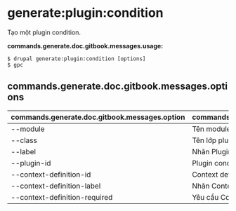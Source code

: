 # generate:plugin:condition
Tạo một plugin condition.

**commands.generate.doc.gitbook.messages.usage:**
```
$ drupal generate:plugin:condition [options]
$ gpc  
```

## commands.generate.doc.gitbook.messages.options
commands.generate.doc.gitbook.messages.option | commands.generate.doc.gitbook.messages.details
-------|-------------
--module | Tên module.
--class | Tên lớp plugin condition
--label | Nhãn Plugin condition
--plugin-id | Plugin condition id
--context-definition-id | Context definition ID
--context-definition-label | Nhãn Context definition
--context-definition-required | Yêu cầu Context definition (TRUE/FALSE)
